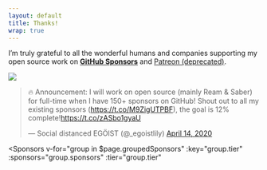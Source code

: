 ```yaml
---
layout: default
title: Thanks!
wrap: true
---
```


I’m truly grateful to all the wonderful humans and companies supporting my open source work on __[GitHub Sponsors](https://github.com/sponsors/egoist)__ and [Patreon (deprecated)](https://patreon.com/egoist).

<img src="@/assets/images/thanks.gif" />

<blockquote class="twitter-tweet"><p lang="en" dir="ltr">🔥 Announcement: I will work on open source (mainly Ream &amp; Saber) for full-time when I have 150+ sponsors on GitHub! Shout out to all my existing sponsors (<a href="https://t.co/M9ZigUTPBF">https://t.co/M9ZigUTPBF</a>), the goal is 12% complete!<a href="https://t.co/zASbo1gyaU">https://t.co/zASbo1gyaU</a></p>&mdash; Social distanced EGÖlST (@_egoistlily) <a href="https://twitter.com/_egoistlily/status/1250084073831198720?ref_src=twsrc%5Etfw">April 14, 2020</a></blockquote> 

<Sponsors
  v-for="group in $page.groupedSponsors"
  :key="group.tier"
  :sponsors="group.sponsors"
  :tier="group.tier"
 >
 </Sponsors>

 <script>
import Sponsors from '../components/Sponsors.vue'

export default {
  components: {
    Sponsors
  },
}
 </script>